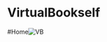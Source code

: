 # VirtualBookself

#Home![VB](https://user-images.githubusercontent.com/79715106/206867613-0ee78741-2562-42b8-bdc4-2c9cc0415dc1.png)
